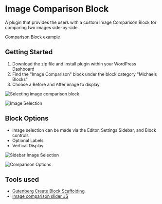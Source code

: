 # Image Comparison Block
A plugin that provides the users with a custom Image Comparison Block for comparing two images side-by-side.

[Comparison Block example](https://gutenberg.progressionstudios.com/image-comparison-block/)

## Getting Started ##
1. Download the zip file and install plugin within your WordPress Dashboard
2. Find the "Image Comparison" block under the block category "Michaels Blocks"
3. Choose a Before and After image to display

![Selecting image comparison block](https://gutenberg.progressionstudios.com/wp-content/uploads/2023/12/image-compare.jpg)

![Image Selection](https://gutenberg.progressionstudios.com/wp-content/uploads/2023/12/image-compare-layout.jpg)


## Block Options ##
* Image selection can be made via the Editor, Settings Sidebar, and Block controls
* Optional Labels
* Vertical Display

![Sidebar Image Selection](https://gutenberg.progressionstudios.com/wp-content/uploads/2023/12/image-inspector.jpg)

![Comparison Options](https://gutenberg.progressionstudios.com/wp-content/uploads/2023/12/comparison-options.jpg)


## Tools used  ##
* [Gutenberg Create Block Scaffolding](https://developer.wordpress.org/block-editor/reference-guides/packages/packages-create-block/)
* [Image comparison slider JS](https://github.com/sneas/img-comparison-slider)